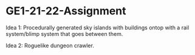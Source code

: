 # GE1-21-22-Assignment

Idea 1: 
Procedurally generated sky islands with buildings ontop with a rail system/blimp system that goes between them.

Idea 2: 
Roguelike dungeon crawler. 
